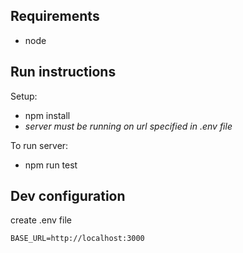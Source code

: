 ## Requirements
- node

## Run instructions

Setup:

- npm install
- *server must be running on url specified in .env file*

To run server:

- npm run test

## Dev configuration

create .env file

```
BASE_URL=http://localhost:3000
```
